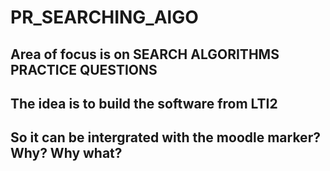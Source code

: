# PR_SEARCHING_AlGO
## Area of focus is on SEARCH ALGORITHMS PRACTICE QUESTIONS
## The idea is to build the software from LTI2
## So it can be intergrated with the moodle marker? Why? Why what?
